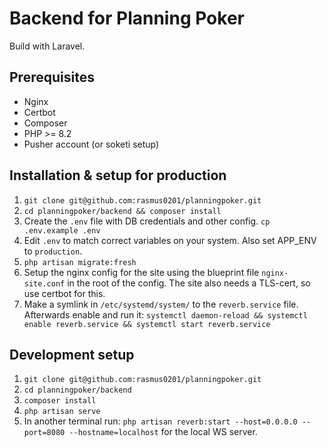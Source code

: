 # Backend for Planning Poker
Build with Laravel.

## Prerequisites
- Nginx
- Certbot
- Composer
- PHP >= 8.2
- Pusher account (or soketi setup)

## Installation & setup for production
1. `git clone git@github.com:rasmus0201/planningpoker.git`
2. `cd planningpoker/backend && composer install`
3. Create the `.env` file with DB credentials and other config. `cp .env.example .env`
4. Edit `.env` to match correct variables on your system. Also set APP_ENV to `production`.
5. `php artisan migrate:fresh`
6. Setup the nginx config for the site using the blueprint file `nginx-site.conf` in the root of the config. The site also needs a TLS-cert, so use certbot for this.
7. Make a symlink in `/etc/systemd/system/` to the `reverb.service` file. Afterwards enable and run it: `systemctl daemon-reload && systemctl enable reverb.service && systemctl start reverb.service`


## Development setup
1. `git clone git@github.com:rasmus0201/planningpoker.git`
2. `cd planningpoker/backend`
3. `composer install`
4. `php artisan serve`
5. In another terminal run: `php artisan reverb:start --host=0.0.0.0 --port=8080 --hostname=localhost` for the local WS server.
